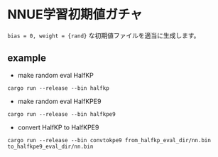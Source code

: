 # NNUE学習初期値ガチャ

`bias = 0, weight = {rand}` な初期値ファイルを適当に生成します。

## example

- make random eval HalfKP

```
cargo run --release --bin halfkp
```

- make random eval HalfKPE9

```
cargo run --release --bin halfkpe9
```

- convert HalfKP to HalfKPE9

```
cargo run --release --bin convtokpe9 from_halfkp_eval_dir/nn.bin to_halfkpe9_eval_dir/nn.bin
```
